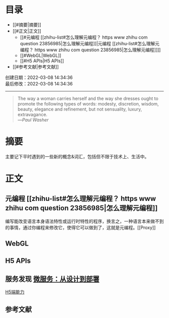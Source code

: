 # 目录

- [[#摘要|摘要]]
- [[#正文|正文]]
	- [[#元编程 [[zhihu-list#怎么理解元编程？ https www zhihu com question 23856985|怎么理解元编程]]|元编程 [[zhihu-list#怎么理解元编程？ https www zhihu com question 23856985|怎么理解元编程]]]]
	- [[#WebGL|WebGL]]
	- [[#H5 APIs|H5 APIs]]
- [[#参考文献|参考文献]]

创建日期：2022-03-08 14:34:36  
最后修改：2022-03-08 14:34:36

- - -
> The way a woman carries herself and the way she dresses ought to promote the following types of words: modesty, discretion, wisdom, beauty, elegance and refinement, but not sensuality, luxury, extravagance.  
>—<cite>Paul Washer</cite>

# 摘要

主要记下平时遇到的一些新的概念&词汇，包括但不限于技术上、生活中。

# 正文

## 元编程 [[zhihu-list#怎么理解元编程？ https www zhihu com question 23856985|怎么理解元编程]]

编写能改变语言本身语法特性或运行时特性的程序，换言之，一种语言本来做不到的事情，通过你编程来修改它，使得它可以做到了，这就是元编程。[[Proxy]]

## WebGL

## H5 APIs

## 服务发现 [微服务：从设计到部署](https://docshome.gitbook.io/microservices/)

[H5端能力](https://whatwebcando.today/)

## 参考文献
